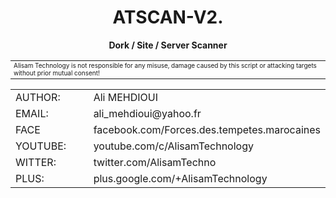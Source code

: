 <h1 align="center">ATSCAN-V2.</h1>
<p align="center"> <b>Dork / Site / Server Scanner </b></p>
<center>
<table class="info" border="0" cellpadding="0" cellspacing="2" width="100%px">
  <tr>
    <td style="font-size:10px">Alisam Technology is not responsible for any misuse, damage caused by this script or attacking targets without prior mutual consent!</td>
</center>
<table class="info" border="0" cellpadding="0" cellspacing="2" width="100%px">
  <tr>
    <td width="30%">AUTHOR:</td><td>Ali MEHDIOUI</td>
  </tr>
  <tr>
    <td width="30%">EMAIL:</td><td>ali_mehdioui@yahoo.fr</td>
  </tr>
  <tr>
    <td width="30%">FACE</td><td>facebook.com/Forces.des.tempetes.marocaines</td>
  </tr>
  <tr>
    <td width="30%">YOUTUBE:</td><td>youtube.com/c/AlisamTechnology</td>
  </tr>
  <tr>
    <td width="30%">WITTER:</td><td>twitter.com/AlisamTechno</td>
  </tr>
  <tr>
    <td width="30%">PLUS:</td><td>plus.google.com/+AlisamTechnology</td>
  </tr>
</table>








